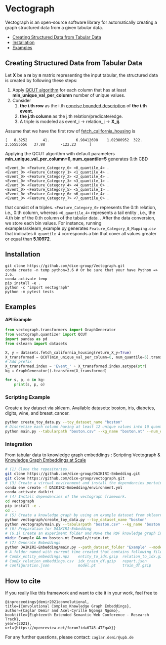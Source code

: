 # Vectograph

Vectograph is an open-source software library for automatically creating a graph structured data from a given tabular data.

- [Creating Structured Data from Tabular Data](#creating-structured-data-from-tabular-data)
- [Installation](#installation)
- [Examples](#examples)

## Creating Structured Data from Tabular Data
Let **X** be a **m** by **n** matrix representing the input tabular, the structured data is created by following these steps:
1. Apply [QCUT algorithm](https://pandas.pydata.org/pandas-docs/stable/reference/api/pandas.qcut.html) for each column that has at least **min_unique_val_per_column** number of unique values.
2. Consider 
   1. **the i.th row** as the i.th [concise bounded description](https://www.w3.org/Submission/CBD/) of **the i.th event**.
   2. **the j.th column** as the j.th relation/predicate/edge.
   3. A triple is modeled as event_i -> relation_j -> **X_ij**.

Assume that we have the first row of [fetch_california_housing](https://scikit-learn.org/stable/modules/generated/sklearn.datasets.fetch_california_housing.html) is 
```
[   8.3252       41.            6.98412698    1.02380952  322. 2.55555556   37.88       -122.23      ]
```
Applying the QCUT algorithm with default parameters **min_unique_val_per_column=6, num_quantile=5** generates 0.th CBD
```    
<Event_0> <Feature_Category_0> <0_quantile_4> .
<Event_0> <Feature_Category_1> <1_quantile_4> .
<Event_0> <Feature_Category_2> <2_quantile_4> .
<Event_0> <Feature_Category_3> <3_quantile_1> .
<Event_0> <Feature_Category_4> <4_quantile_0> .
<Event_0> <Feature_Category_5> <5_quantile_1> .
<Event_0> <Feature_Category_6> <6_quantile_4> .
<Event_0> <Feature_Category_7> <7_quantile_0> .
```
that consist of **n** triples.
```<Feature_Category_0>``` represents the 0.th relation, i.e., 0.th column, whereas ```<0_quantile_4>``` represents a tail entity
, i.e., the 4.th bin of the 0.th column of the tabular data. . After the data conversion, we store each bin values. For instance, running examples/sklearn_example.py generates  ```Feature_Category_0_Mapping.csv``` that indicates
```0_quantile_4``` corresponds a bin that cover all values greater or equal than **5.10972**.

## Installation
```
git clone https://github.com/dice-group/Vectograph.git
conda create -n temp python=3.6 # Or be sure that your have Python => 3.6.
conda activate temp
pip install -e . 
python -c "import vectograph"
python -m pytest tests
```

## Examples
#### API Example
```python
from vectograph.transformers import GraphGenerator
from vectograph.quantizer import QCUT
import pandas as pd
from sklearn import datasets

X, y = datasets.fetch_california_housing(return_X_y=True)
X_transformed = QCUT(min_unique_val_per_column=6, num_quantile=5).transform(pd.DataFrame(X))
# Add prefix
X_transformed.index = 'Event_' + X_transformed.index.astype(str)
kg = GraphGenerator().transform(X_transformed)

for s, p, o in kg:
    print(s, p, o)
```

### Scripting Example
Create a toy dataset via sklearn. Available datasets: boston, iris, diabetes, digits, wine, and breast_cancer.
```bash
python create_toy_data.py --toy_dataset_name "boston"
# Discretize each column having at least 12 unique values into 10 quantiles, otherwise do nothing
python main.py --tabularpath "boston.csv" --kg_name "boston.nt" --num_quantile=10 --min_unique_val_per_column=12
```

### Integration
From tabular data to knowledge graph embeddings : Scripting Vectograph & [Knowledge Graph Embeddings at Scale](https://github.com/dice-group/DAIKIRI-Embedding)
```bash
# (1) Clone the repositories.
git clone https://github.com/dice-group/DAIKIRI-Embedding.git
git clone https://github.com/dice-group/vectograph.git
# (3) Create a virtual environment and install the dependencies pertaining to the DAIKIRI-Embedding framework.
conda env create -f DAIKIRI-Embedding/environment.yml
conda activate daikiri
# (4) Install dependencies of the vectograph framework.
cd vectograph
pip install -e .
cd ..
# (5) Create a knowledge graph by using an example dataset from sklearn.datasets wine or fetch_california_housing
python vectograph/create_toy_data.py --toy_dataset_name "boston"
python vectograph/main.py --tabularpath "boston.csv" --kg_name "boston.nt" --num_quantile=10 --min_unique_val_per_column=12
# (6) Preparation for DAIKIRI-Embedding
# (6.1) Create an experiment folder and Move the RDF knowledge graph into (6.1) and rename it
mkdir Example && mv boston.nt Example/train.txt
# (7) Generate Embeddings
python DAIKIRI-Embedding/main.py --path_dataset_folder "Example" --model "ConEx"
# A folder named with current time created that contains following files
# ConEx_entity_embeddings.npz    entity_to_idx.gzip  relation_to_idx.gzip
# ConEx_relation_embeddings.csv  idx_train_df.gzip   report.json
# configuration.json             model.pt            train_df.gzip
```

## How to cite
If you really like this framework and want to cite it in your work, feel free to
```
@inproceedings{demir2021convolutional,
title={Convolutional Complex Knowledge Graph Embeddings},
author={Caglar Demir and Axel-Cyrille Ngonga Ngomo},
booktitle={Eighteenth Extended Semantic Web Conference - Research Track},
year={2021},
url={https://openreview.net/forum?id=6T45-4TFqaX}}
```

For any further questions, please contact:  ```caglar.demir@upb.de```